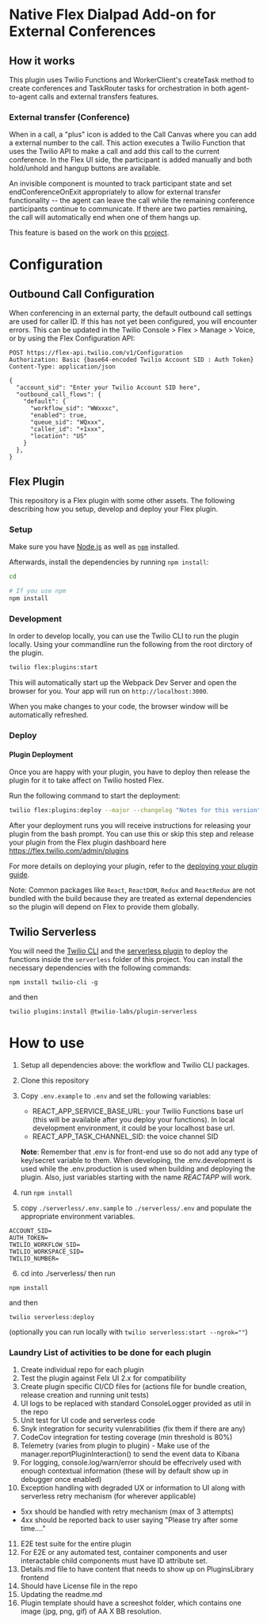 # Native Flex Dialpad Add-on for External Conferences

## How it works

This plugin uses Twilio Functions and WorkerClient's createTask method to create conferences and TaskRouter tasks for orchestration in both agent-to-agent calls and external transfers features.

### External transfer (Conference)

When in a call, a "plus" icon is added to the Call Canvas where you can add a external number to the call. This action executes a Twilio Function that uses the Twilio API to make a call and add this call to the current conference. In the Flex UI side, the participant is added manually and both hold/unhold and hangup buttons are available.

An invisible component is mounted to track participant state and set endConferenceOnExit appropriately to allow for external transfer functionality -- the agent can leave the call while the remaining conference participants continue to communicate. If there are two parties remaining, the call will automatically end when one of them hangs up.

This feature is based on the work on this [project](https://github.com/twilio-labs/plugin-flex-outbound-dialpad).

# Configuration

## Outbound Call Configuration

When conferencing in an external party, the default outbound call settings are used for caller ID. If this has not yet been configured, you will encounter errors. This can be updated in the Twilio Console > Flex > Manage > Voice, or by using the Flex Configuration API:

```
POST https://flex-api.twilio.com/v1/Configuration
Authorization: Basic {base64-encoded Twilio Account SID : Auth Token}
Content-Type: application/json

{
  "account_sid": "Enter your Twilio Account SID here",
  "outbound_call_flows": {
    "default": {
      "workflow_sid": "WWxxxc",
      "enabled": true,
      "queue_sid": "WQxxx",
      "caller_id": "+1xxx",
      "location": "US"
    }
  },
}
```

## Flex Plugin

This repository is a Flex plugin with some other assets. The following describing how you setup, develop and deploy your Flex plugin.

### Setup

Make sure you have [Node.js](https://nodejs.org) as well as [`npm`](https://npmjs.com) installed.

Afterwards, install the dependencies by running `npm install`:

```bash
cd

# If you use npm
npm install
```

### Development

In order to develop locally, you can use the Twilio CLI to run the plugin locally. Using your commandline run the following from the root dirctory of the plugin.

```bash
twilio flex:plugins:start
```

This will automatically start up the Webpack Dev Server and open the browser for you. Your app will run on `http://localhost:3000`.

When you make changes to your code, the browser window will be automatically refreshed.

### Deploy

#### Plugin Deployment

Once you are happy with your plugin, you have to deploy then release the plugin for it to take affect on Twilio hosted Flex.

Run the following command to start the deployment:

```bash
twilio flex:plugins:deploy --major --changelog "Notes for this version" --description "Functionality of the plugin"
```

After your deployment runs you will receive instructions for releasing your plugin from the bash prompt. You can use this or skip this step and release your plugin from the Flex plugin dashboard here https://flex.twilio.com/admin/plugins

For more details on deploying your plugin, refer to the [deploying your plugin guide](https://www.twilio.com/docs/flex/plugins#deploying-your-plugin).

Note: Common packages like `React`, `ReactDOM`, `Redux` and `ReactRedux` are not bundled with the build because they are treated as external dependencies so the plugin will depend on Flex to provide them globally.

## Twilio Serverless

You will need the [Twilio CLI](https://www.twilio.com/docs/twilio-cli/quickstart) and the [serverless plugin](https://www.twilio.com/docs/labs/serverless-toolkit/getting-started) to deploy the functions inside the `serverless` folder of this project. You can install the necessary dependencies with the following commands:

`npm install twilio-cli -g`

and then

`twilio plugins:install @twilio-labs/plugin-serverless`

# How to use

1. Setup all dependencies above: the workflow and Twilio CLI packages.

2. Clone this repository

3. Copy `.env.example` to `.env` and set the following variables:

   - REACT_APP_SERVICE_BASE_URL: your Twilio Functions base url (this will be available after you deploy your functions). In local development environment, it could be your localhost base url.
   - REACT_APP_TASK_CHANNEL_SID: the voice channel SID

   **Note**: Remember that .env is for front-end use so do not add any type of key/secret variable to them. When developing, the .env.development is used while the .env.production is used when building and deploying the plugin. Also, just variables starting with the name _REACT*APP*_ will work.

4. run `npm install`

5. copy `./serverless/.env.sample` to `./serverless/.env` and populate the appropriate environment variables.

```
ACCOUNT_SID=
AUTH_TOKEN=
TWILIO_WORKFLOW_SID=
TWILIO_WORKSPACE_SID=
TWILIO_NUMBER=
```

6.  cd into ./serverless/ then run

`npm install`

and then

`twilio serverless:deploy`

(optionally you can run locally with `twilio serverless:start --ngrok=""`)

### Laundry List of activities to be done for each plugin

1. Create individual repo for each plugin
2. Test the plugin against Felx UI 2.x for compatibility
3. Create plugin specific CI/CD files for (actions file for bundle creation, release creation and running unit tests)
4. UI logs to be replaced with standard ConsoleLogger provided as util in the repo
5. Unit test for UI code and serverless code
6. Snyk integration for security vulenrabilities (fix them if there are any)
7. CodeCov integration for testing coverage (min threshold is 80%)
8. Telemetry (varies from plugin to plugin) - Make use of the manager.reportPluginInteraction() to send the event data to Kibana
9. For logging, console.log/warn/error should be effecrively used with enough contextual information (these will by default show up in debugger once enabled)
10. Exception handling with degraded UX or information to UI along with serverless retry mechanism (for wherever applicable)

- 5xx should be handled with retry mechanism (max of 3 attempts)
- 4xx should be reported back to user saying "Please try after some time...."

11. E2E test suite for the entire plugin
12. For E2E or any automated test, container components and user interactable child components must have ID attribute set.
13. Details.md file to have content that needs to show up on PluginsLibrary frontend
14. Should have License file in the repo
15. Updating the readme.md
16. Plugin template should have a screeshot folder, which contains one image (jpg, png, gif) of AA X BB resolution.
